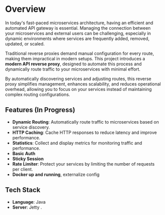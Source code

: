 # Overview

In today's fast-paced microservices architecture, having an efficient and automated API gateway is essential. Managing the connection between your microservices and external users can be challenging, especially in dynamic environments where services are frequently added, removed, updated, or scaled.

Traditional reverse proxies demand manual configuration for every route, making them impractical in modern setups. This project introduces a **modern API reverse proxy**, designed to automate this process and dynamically route traffic to your microservices with minimal effort.

By automatically discovering services and adjusting routes, this reverse proxy simplifies management, enhances scalability, and reduces operational overhead, allowing you to focus on your services instead of maintaining complex routing configurations.

## Features (In Progress)

- **Dynamic Routing**: Automatically route traffic to microservices based on service discovery.
- **HTTP Caching**: Cache HTTP responses to reduce latency and improve performance.
- **Statistics**: Collect and display metrics for monitoring traffic and performance.
- **Basic Auth**
- **Sticky Session**
- **Rate Limiter**: Protect your services by limiting the number of requests per client.
- **Docker up and running**, externalize config

## Tech Stack

- **Language**: Java
- **Server**: Jetty
.
